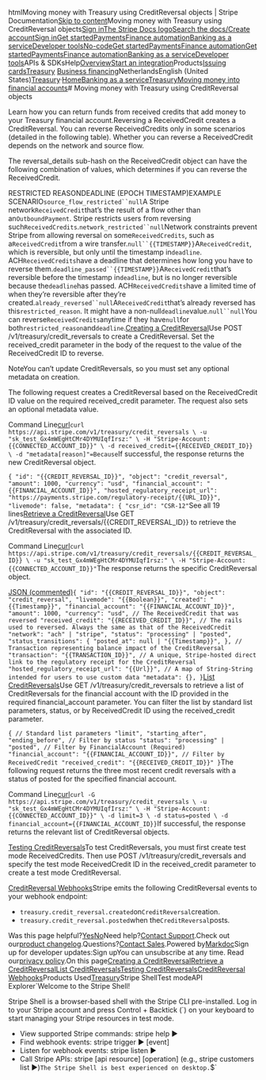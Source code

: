 htmlMoving money with Treasury using CreditReversal objects | Stripe Documentation[Skip to content](#main-content)Moving money with Treasury using CreditReversal objects[Sign in](https://dashboard.stripe.com/login?redirect=https%3A%2F%2Fdocs.stripe.com%2Ftreasury%2Fmoving-money%2Ffinancial-accounts%2Finto%2Fcredit-reversals)[The Stripe Docs logo](/)[Search the docs/](#)[Create account](https://dashboard.stripe.com/register)[Sign in](https://dashboard.stripe.com/login?redirect=https%3A%2F%2Fdocs.stripe.com%2Ftreasury%2Fmoving-money%2Ffinancial-accounts%2Finto%2Fcredit-reversals)[Get started](/get-started)[Payments](/payments)[Finance automation](/finance-automation)[Banking as a service](/financial-services)[Developer tools](/development)[No-code](/no-code)[Get started](/get-started)[Payments](/payments)[Finance automation](/finance-automation)[](#)[Get started](/get-started)[Payments](/payments)[Finance automation](/finance-automation)[Banking as a service](/financial-services)[Developer tools](/development)[](#)APIs & SDKsHelp[Overview](/docs/financial-services)[Start an integration](#)Products[Issuing cards](#)[Treasury](#)
[Business financing](#)NetherlandsEnglish (United States)[](#)[](#)[Treasury](/treasury)·[Home](/docs)[Banking as a service](/docs/financial-services)[Treasury](/docs/treasury)[Moving money into financial accounts](/docs/treasury/moving-money/moving-money-into-financial-accounts)# Moving money with Treasury using CreditReversal objects

Learn how you can return funds from received credits that add money to your Treasury financial account.Reversing a ReceivedCredit creates a CreditReversal. You can reverse ReceivedCredits only in some scenarios (detailed in the following table). Whether you can reverse a ReceivedCredit depends on the network and source flow.

The reversal_details sub-hash on the ReceivedCredit object can have the following combination of values, which determines if you can reverse the ReceivedCredit.

RESTRICTED REASONDEADLINE (EPOCH TIMESTAMP)EXAMPLE SCENARIO`source_flow_restricted``null`A Stripe network`ReceivedCredit`that’s the result of a flow other than an`OutboundPayment`. Stripe restricts users from reversing such`ReceivedCredits`.`network_restricted``null`Network constraints prevent Stripe from allowing reversal on some`ReceivedCredits`, such as a`ReceivedCredit`from a wire transfer.`null``{{TIMESTAMP}}`A`ReceivedCredit`, which is reversible, but only until the timestamp in`deadline`. ACH`ReceivedCredits`have a deadline that determines how long you have to reverse them.`deadline_passed``{{TIMESTAMP}}`A`ReceivedCredit`that’s reversible before the timestamp in`deadline`, but is no longer reversible because the`deadline`has passed. ACH`ReceivedCredits`have a limited time of when they’re reversible after they’re created.`already_reversed``null`A`ReceivedCredit`that’s already reversed has this`restricted_reason`. It might have a non-null`deadline`value.`null``null`You can reverse`ReceivedCredits`anytime if they have`null`for both`restricted_reason`and`deadline`.[Creating a CreditReversal](#createrc)Use POST /v1/treasury/credit_reversals to create a CreditReversal. Set the received_credit parameter in the body of the request to the value of the ReceivedCredit ID to reverse.

NoteYou can’t update CreditReversals, so you must set any optional metadata on creation.

The following request creates a CreditReversal based on the ReceivedCredit ID value on the required received_credit parameter. The request also sets an optional metadata value.

Command Line[curl](#)`curl https://api.stripe.com/v1/treasury/credit_reversals \
  -u "sk_test_Gx4mWEgHtCMr4DYMUIqfIrsz:" \
  -H "Stripe-Account: {{CONNECTED_ACCOUNT_ID}}" \
  -d received_credit={{RECEIVED_CREDIT_ID}} \
  -d "metadata[reason]"=Because`If successful, the response returns the new CreditReversal object.

`{
    "id": "{{CREDIT_REVERSAL_ID}}",
    "object": "credit_reversal",
    "amount": 1000,
    "currency": "usd",
    "financial_account": "{{FINANCIAL_ACCOUNT_ID}}",
    "hosted_regulatory_receipt_url": "https://payments.stripe.com/regulatory-receipt/{{URL_ID}}",
    "livemode": false,
    "metadata": {
        "csr_id": "CSR-12"`See all 19 lines[Retrieve a CreditReversal](#retrievecr)Use GET /v1/treasury/credit_reversals/{{CREDIT_REVERSAL_ID}} to retrieve the CreditReversal with the associated ID.

Command Line[curl](#)`curl https://api.stripe.com/v1/treasury/credit_reversals/{{CREDIT_REVERSAL_ID}} \
  -u "sk_test_Gx4mWEgHtCMr4DYMUIqfIrsz:" \
  -H "Stripe-Account: {{CONNECTED_ACCOUNT_ID}}"`The response returns the specific CreditReversal object.

[JSON (commented)](#)`{
  "id": "{{CREDIT_REVERSAL_ID}}",
  "object": "credit_reversal",
  "livemode": "{{Boolean}}",
  "created": "{{Timestamp}}",
  "financial_account": "{{FINANCIAL_ACCOUNT_ID}}",
  "amount": 1000,
  "currency": "usd",
  // The ReceivedCredit that was reversed
  "received_credit": "{{RECEIVED_CREDIT_ID}}",
  // The rails used to reversed. Always the same as that of the ReceivedCredit
  "network": "ach" | "stripe",
  "status": "processing" | "posted",
  "status_transitions": {
    "posted_at": null | "{{Timestamp}}",
  },
  // Transaction representing balance impact of the CreditReversal
  "transaction": "{{TRANSACTION_ID}}",
  // A unique, Stripe-hosted direct link to the regulatory receipt for the CreditReversal
  "hosted_regulatory_receipt_url": "{{Url}}",
  // A map of String-String intended for users to use custom data
  "metadata": {},
}`[List CreditReversals](#listcr)Use GET /v1/treasury/credit_reversals to retrieve a list of CreditReversals for the financial account with the ID provided in the required financial_account parameter. You can filter the list by standard list parameters, status, or by ReceivedCredit ID using the received_credit parameter.

`{
  // Standard list parameters
  "limit", "starting_after", "ending_before",
  // Filter by status
  "status": "processing" | "posted",
  // Filter by FinancialAccount (Required)
  "financial_account": "{{FINANCIAL_ACCOUNT_ID}}",
  // Filter by ReceivedCredit
  "received_credit": "{{RECEIVED_CREDIT_ID}}"
}`The following request returns the three most recent credit reversals with a status of posted for the specified financial account.

Command Line[curl](#)`curl -G https://api.stripe.com/v1/treasury/credit_reversals \
  -u "sk_test_Gx4mWEgHtCMr4DYMUIqfIrsz:" \
  -H "Stripe-Account: {{CONNECTED_ACCOUNT_ID}}" \
  -d limit=3 \
  -d status=posted \
  -d financial_account={{FINANCIAL_ACCOUNT_ID}}`If successful, the response returns the relevant list of CreditReversal objects.

[Testing CreditReversals](#testcr)To test CreditReversals, you must first create test mode ReceivedCredits. Then use POST /v1/treasury/credit_reversals and specify the test mode ReceivedCredit ID in the received_credit parameter to create a test mode CreditReversal.

[CreditReversal Webhooks](#webhookcr)Stripe emits the following CreditReversal events to your webhook endpoint:

- `treasury.credit_reversal.created`on`CreditReversal`creation.
- `treasury.credit_reversal.posted`when the`CreditReversal`posts.

Was this page helpful?[Yes](#)[No](#)Need help?[Contact Support](https://support.stripe.com/).Check out our[product changelog](https://stripe.com/blog/changelog).Questions?[Contact Sales](https://stripe.com/contact/sales).Powered by[Markdoc](https://markdoc.dev)Sign up for developer updates:Sign upYou can unsubscribe at any time. Read our[privacy policy](https://stripe.com/privacy).On this page[Creating a CreditReversal](#createrc)[Retrieve a CreditReversal](#retrievecr)[List CreditReversals](#listcr)[Testing CreditReversals](#testcr)[CreditReversal Webhooks](#webhookcr)Products Used[Treasury](/treasury)Stripe ShellTest modeAPI Explorer[](https://stripe.com/docs/stripe-cli#install)`Welcome to the Stripe Shell!

Stripe Shell is a browser-based shell with the Stripe CLI pre-installed. Log in to your
Stripe account and press Control + Backtick (`) on your keyboard to start managing your Stripe
resources in test mode.

- View supported Stripe commands: stripe help ▶️
- Find webhook events: stripe trigger ▶️ [event]
- Listen for webhook events: stripe listen ▶
- Call Stripe APIs: stripe [api resource] [operation] (e.g., stripe customers list ▶️)`The Stripe Shell is best experienced on desktop.`$`
